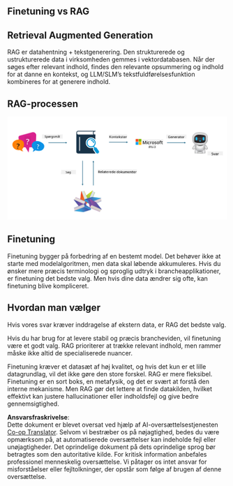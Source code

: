 <!--
CO_OP_TRANSLATOR_METADATA:
{
  "original_hash": "e4e010400c2918557b36bb932a14004c",
  "translation_date": "2025-07-17T09:29:44+00:00",
  "source_file": "md/03.FineTuning/FineTuning_vs_RAG.md",
  "language_code": "da"
}
-->
## Finetuning vs RAG

## Retrieval Augmented Generation

RAG er datahentning + tekstgenerering. Den strukturerede og ustrukturerede data i virksomheden gemmes i vektordatabasen. Når der søges efter relevant indhold, findes den relevante opsummering og indhold for at danne en kontekst, og LLM/SLM’s tekstfuldførelsesfunktion kombineres for at generere indhold.

## RAG-processen
![FinetuningvsRAG](../../../../translated_images/rag.2014adc59e6f6007bafac13e800a6cbc3e297fbb9903efe20a93129bd13987e9.da.png)

## Finetuning
Finetuning bygger på forbedring af en bestemt model. Det behøver ikke at starte med modelalgoritmen, men data skal løbende akkumuleres. Hvis du ønsker mere præcis terminologi og sproglig udtryk i brancheapplikationer, er finetuning det bedste valg. Men hvis dine data ændrer sig ofte, kan finetuning blive kompliceret.

## Hvordan man vælger
Hvis vores svar kræver inddragelse af ekstern data, er RAG det bedste valg.

Hvis du har brug for at levere stabil og præcis brancheviden, vil finetuning være et godt valg. RAG prioriterer at trække relevant indhold, men rammer måske ikke altid de specialiserede nuancer.

Finetuning kræver et datasæt af høj kvalitet, og hvis det kun er et lille datagrundlag, vil det ikke gøre den store forskel. RAG er mere fleksibel.  
Finetuning er en sort boks, en metafysik, og det er svært at forstå den interne mekanisme. Men RAG gør det lettere at finde datakilden, hvilket effektivt kan justere hallucinationer eller indholdsfejl og give bedre gennemsigtighed.

**Ansvarsfraskrivelse**:  
Dette dokument er blevet oversat ved hjælp af AI-oversættelsestjenesten [Co-op Translator](https://github.com/Azure/co-op-translator). Selvom vi bestræber os på nøjagtighed, bedes du være opmærksom på, at automatiserede oversættelser kan indeholde fejl eller unøjagtigheder. Det oprindelige dokument på dets oprindelige sprog bør betragtes som den autoritative kilde. For kritisk information anbefales professionel menneskelig oversættelse. Vi påtager os intet ansvar for misforståelser eller fejltolkninger, der opstår som følge af brugen af denne oversættelse.